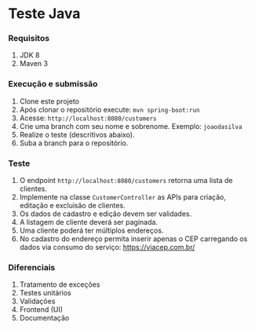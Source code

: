 # Teste Java

### Requisitos
1. JDK 8
1. Maven 3

### Execução e submissão
1. Clone este projeto
2. Após clonar o repositório execute: `mvn spring-boot:run`
3. Acesse: `http://localhost:8080/customers`
4. Crie uma branch com seu nome e sobrenome. Exemplo: `joaodasilva`
4. Realize o teste (descritivos abaixo).
5. Suba a branch para o repositório.


### Teste
1. O endpoint `http://localhost:8080/customers` retorna uma lista de clientes.
2. Implemente na classe `CustomerController` as APIs para criação, editação e excluisão de clientes.
3. Os dados de cadastro e edição devem ser validades.
4. A listagem de cliente deverá ser paginada.
5. Uma cliente poderá ter múltiplos endereços.
6. No cadastro do endereço permita inserir apenas o CEP carregando os dados via consumo do serviço: https://viacep.com.br/


### Diferenciais
1. Tratamento de exceções
2. Testes unitários
3. Validações
4. Frontend (UI)
5. Documentação
